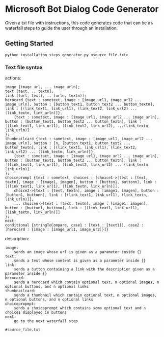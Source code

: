 # Microsoft Bot Dialog Code Generator

Given a txt file with instructions, this code generates code that can be as waterfall steps to guide the user through an installation.

## Getting Started

```
python installation_steps_generator.py <source_file.txt>
```

### Text file syntax

actions:

    image [image_url, ... image_urln];
    text [text, .. textn];   
    link [(url, text), .. (urln, textn)];    
    herocard {text : sometext, image : [image_url1, image_url2 ... image_urln], button : [button_text1, button_text2 ... button_textn], link : [(link_text1, link_url1), (link_text2, link_url2) ... (link_textn, link_urln)]},
        {text : sometext, image : [image_url1, image_url2 ... image_urln], button : [button_text1, button_text2 ... button_textn], link : [(link_text1, link_url1), (link_text2, link_url2), ...(link_textn, link_urln)]
    };    
    thumbnailcard {text : sometext, image : [image_url1, image_url2 ... image_urln], button : [n, [button_text1, button_text2 ... button_textn], link : [(link_text1, link_url1), (link_text2, link_url2) ... (link_textn, link_urln)]},
        {text : sometext, image : [image_url1, image_url2 ... image_urln], button : [button_text1, button_text2 ... button_textn], link : [(link_text1, link_url1), (link_text2, link_url2) ... (link_textn, link_urln)]
    };  
    choiceprompt {text : sometext, choices : [choice1->[text : [text, textn], image : [image1, imagen], button : [button1, buttonn], link : [(link_text1, link_url1), (link_textn, link_urln)]],
        choice2->[text : [text, textn], image : [image1, imagen], button : [button1, buttonn], link : [(link_text1, link_url1), (link_textn, link_urln)]],
        ... choicen->[text : [text, textn], image : [image1, imagen], button : [button1, buttonn], link : [(link_text1, link_url1), (link_textn, link_urln)]]
    };
    next;
    conditional {stringToCompare, case1 : [text : [text1]], case2 : [herocard : {image : [image_url1, image_ur2]}]}

description:

    image:
        sends an image whose url is given as a parameter inside {}
    text:
        sends a text whose content is given as a parameter inside {}
    link:
        sends a button containing a link with the description given as a parameter inside {}
    herocard:
        sends a herocard which contain optional text, n optional images, n optional buttons, and n optional links
    thumbnailcard:
        sends a thumbnail which contain optional text, n optional images, n optional buttons, and n optional links
    choicepropmpt:
        sends a choiceprompt which contains some optional text and n choices displayed in buttons
    next:
        go to the next waterfall step



```
#source_file.txt

```
